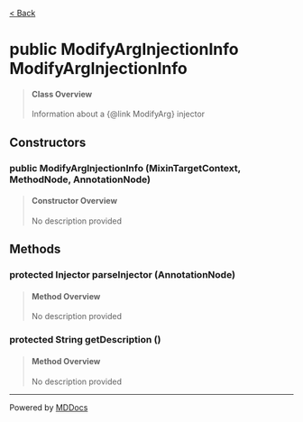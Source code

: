 [< Back](../README.md)
# public ModifyArgInjectionInfo ModifyArgInjectionInfo #
>#### Class Overview ####
>Information about a {@link ModifyArg} injector
## Constructors ##
### public ModifyArgInjectionInfo (MixinTargetContext, MethodNode, AnnotationNode) ###
>#### Constructor Overview ####
>No description provided
>
## Methods ##
### protected Injector parseInjector (AnnotationNode) ###
>#### Method Overview ####
>No description provided
>
### protected String getDescription () ###
>#### Method Overview ####
>No description provided
>

---
Powered by [MDDocs](https://github.com/VRCube/MDDocs)